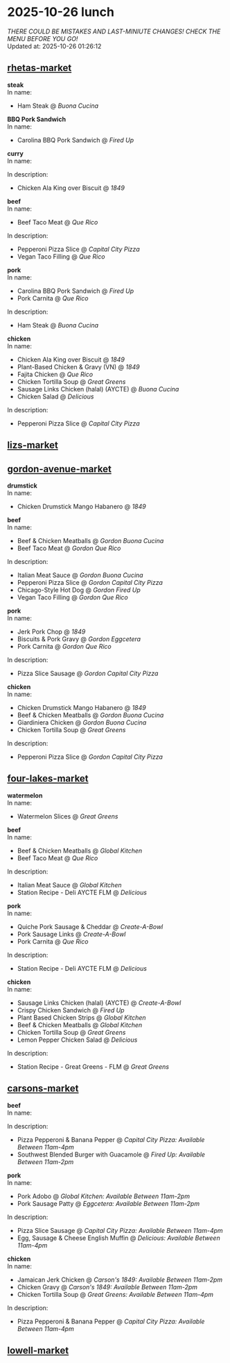 # 2025-10-26 lunch  
*THERE COULD BE MISTAKES AND LAST-MINIUTE CHANGES! CHECK THE MENU BEFORE YOU GO!*  
Updated at: 2025-10-26 01:26:12  
## [rhetas-market](https://wisc-housingdining.nutrislice.com/menu/rhetas-market/lunch/2025-10-26)  
**steak**  
In name:   
 - Ham Steak @ *Buona Cucina*  
  
**BBQ Pork Sandwich**  
In name:   
 - Carolina BBQ Pork Sandwich @ *Fired Up*  
  
**curry**  
In name:   
  
In description:   
 - Chicken Ala King over Biscuit @ *1849*  
  
**beef**  
In name:   
 - Beef Taco Meat @ *Que Rico*  
  
In description:   
 - Pepperoni Pizza Slice @ *Capital City Pizza*  
 - Vegan Taco Filling @ *Que Rico*  
  
**pork**  
In name:   
 - Carolina BBQ Pork Sandwich @ *Fired Up*  
 - Pork Carnita @ *Que Rico*  
  
In description:   
 - Ham Steak @ *Buona Cucina*  
  
**chicken**  
In name:   
 - Chicken Ala King over Biscuit @ *1849*  
 - Plant-Based Chicken & Gravy (VN) @ *1849*  
 - Fajita Chicken @ *Que Rico*  
 - Chicken Tortilla Soup @ *Great Greens*  
 - Sausage Links Chicken (halal) (AYCTE) @ *Buona Cucina*  
 - Chicken Salad @ *Delicious*  
  
In description:   
 - Pepperoni Pizza Slice @ *Capital City Pizza*  
  
## [lizs-market](https://wisc-housingdining.nutrislice.com/menu/lizs-market/lunch/2025-10-26)  
## [gordon-avenue-market](https://wisc-housingdining.nutrislice.com/menu/gordon-avenue-market/lunch/2025-10-26)  
**drumstick**  
In name:   
 - Chicken Drumstick Mango Habanero @ *1849*  
  
**beef**  
In name:   
 - Beef & Chicken Meatballs @ *Gordon Buona Cucina*  
 - Beef Taco Meat @ *Gordon Que Rico*  
  
In description:   
 - Italian Meat Sauce @ *Gordon Buona Cucina*  
 - Pepperoni Pizza Slice @ *Gordon Capital City Pizza*  
 - Chicago-Style Hot Dog @ *Gordon Fired Up*  
 - Vegan Taco Filling @ *Gordon Que Rico*  
  
**pork**  
In name:   
 - Jerk Pork Chop @ *1849*  
 - Biscuits & Pork Gravy @ *Gordon Eggcetera*  
 - Pork Carnita @ *Gordon Que Rico*  
  
In description:   
 - Pizza Slice Sausage @ *Gordon Capital City Pizza*  
  
**chicken**  
In name:   
 - Chicken Drumstick Mango Habanero @ *1849*  
 - Beef & Chicken Meatballs @ *Gordon Buona Cucina*  
 - Giardiniera Chicken @ *Gordon Buona Cucina*  
 - Chicken Tortilla Soup @ *Great Greens*  
  
In description:   
 - Pepperoni Pizza Slice @ *Gordon Capital City Pizza*  
  
## [four-lakes-market](https://wisc-housingdining.nutrislice.com/menu/four-lakes-market/lunch/2025-10-26)  
**watermelon**  
In name:   
 - Watermelon Slices @ *Great Greens*  
  
**beef**  
In name:   
 - Beef & Chicken Meatballs @ *Global Kitchen*  
 - Beef Taco Meat @ *Que Rico*  
  
In description:   
 - Italian Meat Sauce @ *Global Kitchen*  
 - Station Recipe - Deli  AYCTE FLM @ *Delicious*  
  
**pork**  
In name:   
 - Quiche Pork Sausage & Cheddar @ *Create-A-Bowl*  
 - Pork Sausage Links @ *Create-A-Bowl*  
 - Pork Carnita @ *Que Rico*  
  
In description:   
 - Station Recipe - Deli  AYCTE FLM @ *Delicious*  
  
**chicken**  
In name:   
 - Sausage Links Chicken (halal) (AYCTE) @ *Create-A-Bowl*  
 - Crispy Chicken Sandwich @ *Fired Up*  
 - Plant Based Chicken Strips @ *Global Kitchen*  
 - Beef & Chicken Meatballs @ *Global Kitchen*  
 - Chicken Tortilla Soup @ *Great Greens*  
 - Lemon Pepper Chicken Salad @ *Delicious*  
  
In description:   
 - Station Recipe - Great Greens - FLM @ *Great Greens*  
  
## [carsons-market](https://wisc-housingdining.nutrislice.com/menu/carsons-market/lunch/2025-10-26)  
**beef**  
In name:   
  
In description:   
 - Pizza Pepperoni & Banana Pepper @ *Capital City Pizza:  Available Between 11am-4pm*  
 - Southwest Blended Burger with Guacamole @ *Fired Up:  Available Between 11am-2pm*  
  
**pork**  
In name:   
 - Pork Adobo @ *Global Kitchen:  Available Between 11am-2pm*  
 - Pork Sausage Patty @ *Eggcetera:  Available Between 11am-2pm*  
  
In description:   
 - Pizza Slice Sausage @ *Capital City Pizza:  Available Between 11am-4pm*  
 - Egg, Sausage & Cheese English Muffin @ *Delicious:  Available Between 11am-4pm*  
  
**chicken**  
In name:   
 - Jamaican Jerk Chicken @ *Carson's 1849:  Available Between 11am-2pm*  
 - Chicken Gravy @ *Carson's 1849:  Available Between 11am-2pm*  
 - Chicken Tortilla Soup @ *Great Greens:  Available Between 11am-4pm*  
  
In description:   
 - Pizza Pepperoni & Banana Pepper @ *Capital City Pizza:  Available Between 11am-4pm*  
  
## [lowell-market](https://wisc-housingdining.nutrislice.com/menu/lowell-market/lunch/2025-10-26)  
  
